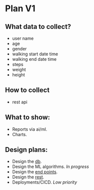 # Plan V1

## What data to collect?
- user name
- age
- gender
- walking start date time
- walking end date time
- steps
- weight
- height

## How to collect
- rest api

## What to show:
- Reports via ai/ml.
- Charts.

## Design plans:
- Design the [db](db_plan_v1.md).
- Design the ML algorithms. *In progress*
- Design the [end points](endpoints_v1.md).
- Design the [rest](rest_server_v1.md).
- Deployments/CICD. *Low priority*
